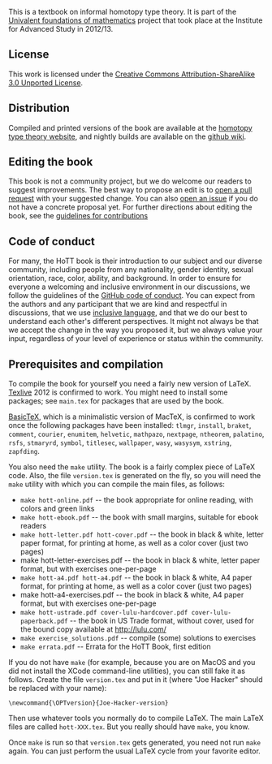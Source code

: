 This is a textbook on informal homotopy type theory.
It is part of the [Univalent foundations of mathematics](http://www.math.ias.edu/sp/univalent)
project that took place at the Institute for Advanced Study in 2012/13.

## License

This work is licensed under the
[Creative Commons Attribution-ShareAlike 3.0 Unported License](http://creativecommons.org/licenses/by-sa/3.0/).

## Distribution

Compiled and printed versions of the book are available at the
[homotopy type theory website](http://homotopytypetheory.org/book),
and nightly builds are available on the
[github wiki](https://github.com/HoTT/book/wiki/Nightly-Builds).

## Editing the book

This book is not a community project, but we do welcome our readers to suggest improvements. The best way to propose an edit is to [open a pull request](https://github.com/HoTT/book/compare) with your suggested change. You can also [open an issue](https://github.com/HoTT/book/issues/new/choose) if you do not have a concrete proposal yet. For further directions about editing the book, see the [guidelines for contributions](https://github.com/HoTT/book/blob/master/CONTRIBUTING.md)

## Code of conduct

For many, the HoTT book is their introduction to our subject and our diverse community, including people from any nationality, gender identity, sexual orientation, race, color, ability, and background. In order to ensure for everyone a welcoming and inclusive environment in our discussions, we follow the guidelines of the [GitHub code of conduct](https://docs.github.com/en/site-policy/github-terms/github-community-forum-code-of-conduct). You can expect from the authors and any participant that we are kind and respectful in discussions, that we use [inclusive language](https://www.apa.org/about/apa/equity-diversity-inclusion/language-guidelines), and that we do our best to understand each other's different perspectives. It might not always be that we accept the change in the way you proposed it, but we always value your input, regardless of your level of experience or status within the community.

## Prerequisites and compilation

To compile the book for yourself you need a fairly new version of LaTeX.
[Texlive](http://www.tug.org/texlive/) 2012 is confirmed to work. You might need
to install some packages; see `main.tex` for packages that are used by the book.

[BasicTeX](http://www.tug.org/mactex/morepackages.html), which is a minimalistic
version of MacTeX, is confirmed to work once the following packages have been
installed: `tlmgr`, `install`, `braket`, `comment`, `courier`, `enumitem`,
`helvetic`, `mathpazo`, `nextpage`, `ntheorem`, `palatino`, `rsfs`, `stmaryrd`,
`symbol`, `titlesec`, `wallpaper`, `wasy`, `wasysym`, `xstring`, `zapfding`.

You also need the `make` utility. The book is a fairly complex piece of LaTeX
code. Also, the file `version.tex` is generated on the fly, so you will need the
`make` utility with which you can compile the main files, as follows:

* `make hott-online.pdf` -- the book appropriate for online reading, with colors and green links
* `make hott-ebook.pdf` -- the book with small margins, suitable for ebook readers
* `make hott-letter.pdf hott-cover.pdf` -- the book in black & white, letter paper format,
   for printing at home, as well as a color cover (just two pages)
*  make hott-letter-exercises.pdf -- the book in black & white, letter paper format, but with exercises one-per-page
* `make hott-a4.pdf hott-a4.pdf` -- the book in black & white, A4 paper format,
   for printing at home, as well as a color cover (just two pages)
*  make hott-a4-exercises.pdf -- the book in black & white, A4 paper format, but with exercises one-per-page
* `make hott-ustrade.pdf cover-lulu-hardcover.pdf cover-lulu-paperback.pdf` --
   the book in US Trade format, without cover, used for the bound copy available
   at http://lulu.com/
* `make exercise_solutions.pdf` -- compile (some) solutions to exercises
* `make errata.pdf` -- Errata for the HoTT Book, first edition

If you do not have `make` (for example, because you are on MacOS and you did not
install the XCode command-line utilities), you can still fake it as follows.
Create the file `version.tex` and put in it (where "Joe Hacker" should be
replaced with your name):

    \newcommand{\OPTversion}{Joe-Hacker-version}

Then use whatever tools you normally do to compile LaTeX. The main LaTeX files are called 
`hott-XXX.tex`. But you really should have `make`, you know.

Once `make` is run so that `version.tex` gets generated, you need not run
`make` again. You can just perform the usual LaTeX cycle from your favorite editor.
